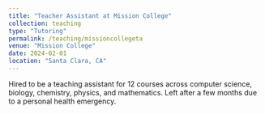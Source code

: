 ```yaml
---
title: "Teacher Assistant at Mission College"
collection: teaching
type: "Tutoring"
permalink: /teaching/missioncollegeta
venue: "Mission College"
date: 2024-02-01
location: "Santa Clara, CA"
---
```


Hired to be a teaching assistant for 12 courses across computer science, biology, chemistry, physics, and mathematics. Left after a few months due to a personal health emergency.
